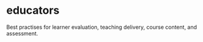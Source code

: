 # educators
Best practises for learner evaluation, teaching delivery, course content, and assessment.
